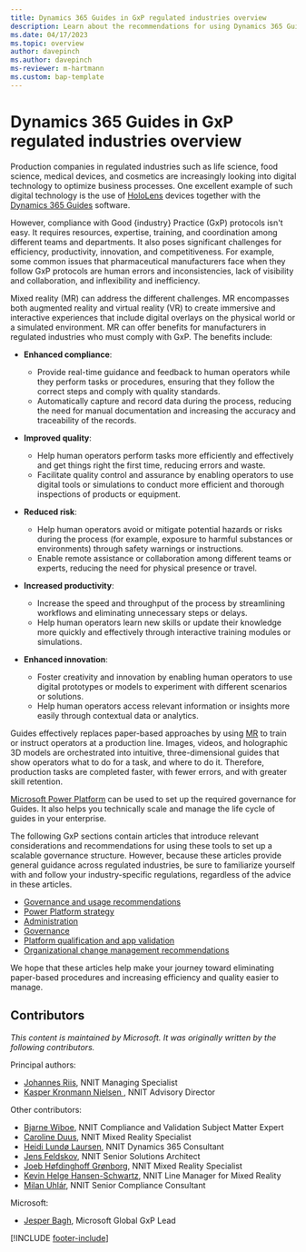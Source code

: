```yaml
---
title: Dynamics 365 Guides in GxP regulated industries overview
description: Learn about the recommendations for using Dynamics 365 Guides in a regulated industry.
ms.date: 04/17/2023
ms.topic: overview
author: davepinch
ms.author: davepinch
ms-reviewer: m-hartmann
ms.custom: bap-template
---
```


# Dynamics 365 Guides in GxP regulated industries overview

Production companies in regulated industries such as life science, food science, medical devices, and cosmetics are increasingly looking into digital technology to optimize business processes. One excellent example of such digital technology is the use of [HoloLens](/hololens) devices together with the [Dynamics 365 Guides](../overview.md) software.

However, compliance with Good \{industry\} Practice (GxP) protocols isn't easy. It requires resources, expertise, training, and coordination among different teams and departments. It also poses significant challenges for efficiency, productivity, innovation, and competitiveness. For example, some common issues that pharmaceutical manufacturers face when they follow GxP protocols are human errors and inconsistencies, lack of visibility and collaboration, and inflexibility and inefficiency.

Mixed reality (MR) can address the different challenges. MR encompasses both augmented reality and virtual reality (VR) to create immersive and interactive experiences that include digital overlays on the physical world or a simulated environment. MR can offer benefits for manufacturers in regulated industries who must comply with GxP. The benefits include:

- **Enhanced compliance**:

    - Provide real-time guidance and feedback to human operators while they perform tasks or procedures, ensuring that they follow the correct steps and comply with quality standards.
    - Automatically capture and record data during the process, reducing the need for manual documentation and increasing the accuracy and traceability of the records.

- **Improved quality**:

    - Help human operators perform tasks more efficiently and effectively and get things right the first time, reducing errors and waste.
    - Facilitate quality control and assurance by enabling operators to use digital tools or simulations to conduct more efficient and thorough inspections of products or equipment.

- **Reduced risk**:

    - Help human operators avoid or mitigate potential hazards or risks during the process (for example, exposure to harmful substances or environments) through safety warnings or instructions.
    - Enable remote assistance or collaboration among different teams or experts, reducing the need for physical presence or travel.

- **Increased productivity**:

    - Increase the speed and throughput of the process by streamlining workflows and eliminating unnecessary steps or delays.
    - Help human operators learn new skills or update their knowledge more quickly and effectively through interactive training modules or simulations.

- **Enhanced innovation**:

    - Foster creativity and innovation by enabling human operators to use digital prototypes or models to experiment with different scenarios or solutions.
    - Help human operators access relevant information or insights more easily through contextual data or analytics.

Guides effectively replaces paper-based approaches by using [MR](/training/modules/intro-to-mixed-reality) to train or instruct operators at a production line. Images, videos, and holographic 3D models are orchestrated into intuitive, three-dimensional guides that show operators what to do for a task, and where to do it. Therefore, production tasks are completed faster, with fewer errors, and with greater skill retention.

[Microsoft Power Platform](https://powerplatform.microsoft.com/what-is-power-platform/) can be used to set up the required governance for Guides. It also helps you technically scale and manage the life cycle of guides in your enterprise.

The following GxP sections contain articles that introduce relevant considerations and recommendations for using these tools to set up a scalable governance structure. However, because these articles provide general guidance across regulated industries, be sure to familiarize yourself with and follow your industry-specific regulations, regardless of the advice in these articles.

- [Governance and usage recommendations](govern-guides-through-power-platform-environments-and-power-apps.md)
- [Power Platform strategy](strategy-for-existing-power-platform-engagement-and-guides-deployment.md)
- [Administration](administration.md)
- [Governance](anchor-guides-content-through-qr-codes-and-embed-deep-links.md)
- [Platform qualification and app validation](platform-qualification-app-validation.md)
- [Organizational change management recommendations](recommendations-org-change-management.md)

We hope that these articles help make your journey toward eliminating paper-based procedures and increasing efficiency and quality easier to manage.

## Contributors

*This content is maintained by Microsoft. It was originally written by the following contributors.*

Principal authors:

- [Johannes Riis](https://www.linkedin.com/in/johannesriis/), NNIT Managing Specialist
- [Kasper Kronmann Nielsen ](https://www.linkedin.com/in/kasperkronmannnielsen/), NNIT Advisory Director

Other contributors:

- [Bjarne Wiboe](https://www.linkedin.com/in/bjarne-wiboe-302b041/), NNIT Compliance and Validation Subject Matter Expert
- [Caroline Duus](https://www.linkedin.com/in/caroline-duus-23041a124/), NNIT Mixed Reality Specialist
- [Heidi Lundø Laursen](https://www.linkedin.com/in/heidi-lund%C3%B8-laursen-139032150/), NNIT Dynamics 365 Consultant
- [Jens Feldskov](https://www.linkedin.com/in/jens-feldskov/), NNIT Senior Solutions Architect
- [Joeb Høfdinghoff Grønborg](https://www.linkedin.com/in/joeb-h%C3%B8fdinghoff-gr%C3%B8nborg-b7429333/), NNIT Mixed Reality Specialist
- [Kevin Helge Hansen-Schwartz](https://www.linkedin.com/in/kevinhhschwartz/), NNIT Line Manager for Mixed Reality
- [Milan Uhlár](https://www.linkedin.com/in/milan-uhl%C3%A1r-56341246/), NNIT Senior Compliance Consultant

Microsoft:

- [Jesper Bagh](https://www.linkedin.com/in/jesperbagh/), Microsoft Global GxP Lead

[!INCLUDE [footer-include](../../includes/footer-banner.md)]
